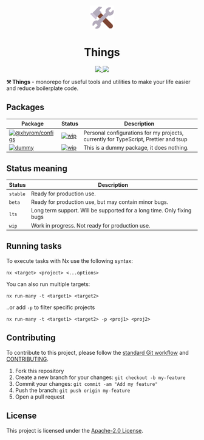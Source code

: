 <p align="center">
  <img src=".github/hammer-and-wrench.png" alt="Hammer and Wrench Emoji" width="64" height="64">
</p>

<h1 align="center">Things</h1>

<p align="center">
    <a href="https://s.xhyrom.dev/discord" alt="Discord">
        <img src="https://img.shields.io/discord/1046534628577640528?label=discord&style=for-the-badge&color=2fbfc4"/>
    </a>
    <a href="https://github.com/xHyroM/things/issues" alt="Issues">
      <img src="https://img.shields.io/github/issues/xHyroM/things?style=for-the-badge"/>
    </a>
</p>

**⚒️ Things** - monorepo for useful tools and utilities to make your life easier and reduce boilerplate code.

## Packages

<!-- START-PACKAGES-TABLE -->
| Package                                                                                                                                    | Status                                                                                | Description                                                                          |
| ------------------------------------------------------------------------------------------------------------------------------------------ | ------------------------------------------------------------------------------------- | ------------------------------------------------------------------------------------ |
| [![@xhyrom/configs](https://img.shields.io/npm/v/@xhyrom/configs?label=%40xhyrom%2Fconfigs&style=flat)](https://npmjs.org/@xhyrom/configs) | [![wip](https://img.shields.io/badge/status-wip-red.svg?style=flat)](#status-meaning) | Personal configurations for my projects, currently for TypeScript, Prettier and tsup |
| [![dummy](https://img.shields.io/npm/v/dummy?label=dummy&style=flat)](https://npmjs.org/dummy)                                             | [![wip](https://img.shields.io/badge/status-wip-red.svg?style=flat)](#status-meaning) | This is a dummy package, it does nothing.                                            |
<!-- END-PACKAGES-TABLE -->

## Status meaning

| Status   | Description                                                            |
| -------- | ---------------------------------------------------------------------- |
| `stable` | Ready for production use.                                              |
| `beta`   | Ready for production use, but may contain minor bugs.                  |
| `lts `   | Long term support. Will be supported for a long time. Only fixing bugs |
| `wip`    | Work in progress. Not ready for production use.                        |

## Running tasks

To execute tasks with Nx use the following syntax:

```
nx <target> <project> <...options>
```

You can also run multiple targets:

```
nx run-many -t <target1> <target2>
```

..or add `-p` to filter specific projects

```
nx run-many -t <target1> <target2> -p <proj1> <proj2>
```

## Contributing

To contribute to this project, please follow the [standard Git workflow](https://git-scm.com/book/en/v2/Git-Basics-Getting-a-Git-Repository#The-Standard-Git-Workflow) and [CONTRIBUTING](./CONTRIBUTING.md).

1. Fork this repository
2. Create a new branch for your changes: `git checkout -b my-feature`
3. Commit your changes: `git commit -am "Add my feature"`
4. Push the branch: `git push origin my-feature`
5. Open a pull request


## License

This project is licensed under the [Apache-2.0 License](LICENSE).